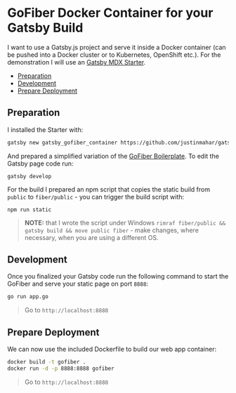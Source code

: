 # GoFiber Docker Container for your Gatsby Build

I want to use a Gatsby.js project and serve it inside a Docker container (can be pushed into a Docker cluster or to Kubernetes, OpenShift etc.). For the demonstration I will use an [Gatsby MDX Starter](https://github.com/justinmahar/gatsby-starter-mdx-launchpad).


<!-- TOC -->

- [Preparation](#preparation)
- [Development](#development)
- [Prepare Deployment](#prepare-deployment)

<!-- /TOC -->


## Preparation

I installed the Starter with:


```bash
gatsby new gatsby_gofiber_container https://github.com/justinmahar/gatsby-starter-mdx-launchpad
```

And prepared a simplified variation of the [GoFiber Boilerplate](https://github.com/gofiber/boilerplate). To edit the Gatsby page code run:


```
gatsby develop
```


For the build I prepared an npm script that copies the static build from `public` to `fiber/public` - you can trigger the build script with:


```
npm run static
```

> __NOTE:__ that I wrote the script under Windows `rimraf fiber/public && gatsby build && move public fiber` - make changes, where necessary, when you are using a different OS.


## Development

Once you finalized your Gatsby code run the following command to start the GoFiber and serve your static page on port `8888`:

```bash
go run app.go
```

> Go to `http://localhost:8888`


## Prepare Deployment

We can now use the included Dockerfile to build our web app container:

```bash
docker build -t gofiber .
docker run -d -p 8888:8888 gofiber
```

> Go to `http://localhost:8888`